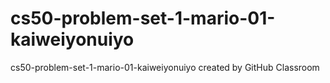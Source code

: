 # cs50-problem-set-1-mario-01-kaiweiyonuiyo
cs50-problem-set-1-mario-01-kaiweiyonuiyo created by GitHub Classroom

